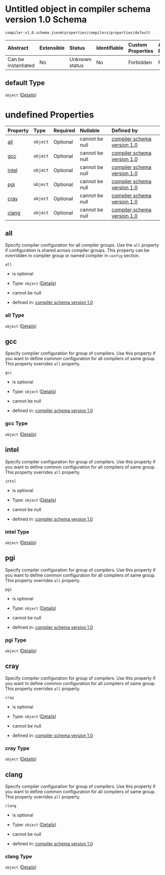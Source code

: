 # Untitled object in compiler schema version 1.0 Schema

```txt
compiler-v1.0.schema.json#/properties/compilers/properties/default
```



| Abstract            | Extensible | Status         | Identifiable | Custom Properties | Additional Properties | Access Restrictions | Defined In                                                                            |
| :------------------ | :--------- | :------------- | :----------- | :---------------- | :-------------------- | :------------------ | :------------------------------------------------------------------------------------ |
| Can be instantiated | No         | Unknown status | No           | Forbidden         | Forbidden             | none                | [compiler-v1.0.schema.json*](../out/compiler-v1.0.schema.json "open original schema") |

## default Type

`object` ([Details](compiler-v1-properties-compilers-properties-default.md))

# undefined Properties

| Property        | Type     | Required | Nullable       | Defined by                                                                                                                                                              |
| :-------------- | :------- | :------- | :------------- | :---------------------------------------------------------------------------------------------------------------------------------------------------------------------- |
| [all](#all)     | `object` | Optional | cannot be null | [compiler schema version 1.0](compiler-v1-definitions-default_compiler_all.md "compiler-v1.0.schema.json#/properties/compilers/properties/default/properties/all")      |
| [gcc](#gcc)     | `object` | Optional | cannot be null | [compiler schema version 1.0](compiler-v1-definitions-default_compiler_config.md "compiler-v1.0.schema.json#/properties/compilers/properties/default/properties/gcc")   |
| [intel](#intel) | `object` | Optional | cannot be null | [compiler schema version 1.0](compiler-v1-definitions-default_compiler_config.md "compiler-v1.0.schema.json#/properties/compilers/properties/default/properties/intel") |
| [pgi](#pgi)     | `object` | Optional | cannot be null | [compiler schema version 1.0](compiler-v1-definitions-default_compiler_config.md "compiler-v1.0.schema.json#/properties/compilers/properties/default/properties/pgi")   |
| [cray](#cray)   | `object` | Optional | cannot be null | [compiler schema version 1.0](compiler-v1-definitions-default_compiler_config.md "compiler-v1.0.schema.json#/properties/compilers/properties/default/properties/cray")  |
| [clang](#clang) | `object` | Optional | cannot be null | [compiler schema version 1.0](compiler-v1-definitions-default_compiler_config.md "compiler-v1.0.schema.json#/properties/compilers/properties/default/properties/clang") |

## all

Specify compiler configuration for all compiler groups. Use the `all` property if configuration is shared across compiler groups. This property can be overridden in compiler group or named compiler in `config` section.

`all`

*   is optional

*   Type: `object` ([Details](compiler-v1-definitions-default_compiler_all.md))

*   cannot be null

*   defined in: [compiler schema version 1.0](compiler-v1-definitions-default_compiler_all.md "compiler-v1.0.schema.json#/properties/compilers/properties/default/properties/all")

### all Type

`object` ([Details](compiler-v1-definitions-default_compiler_all.md))

## gcc

Specify compiler configuration for group of compilers. Use this property if you want to define common configuration for all compilers of same group. This property overrides `all` property.

`gcc`

*   is optional

*   Type: `object` ([Details](compiler-v1-definitions-default_compiler_config.md))

*   cannot be null

*   defined in: [compiler schema version 1.0](compiler-v1-definitions-default_compiler_config.md "compiler-v1.0.schema.json#/properties/compilers/properties/default/properties/gcc")

### gcc Type

`object` ([Details](compiler-v1-definitions-default_compiler_config.md))

## intel

Specify compiler configuration for group of compilers. Use this property if you want to define common configuration for all compilers of same group. This property overrides `all` property.

`intel`

*   is optional

*   Type: `object` ([Details](compiler-v1-definitions-default_compiler_config.md))

*   cannot be null

*   defined in: [compiler schema version 1.0](compiler-v1-definitions-default_compiler_config.md "compiler-v1.0.schema.json#/properties/compilers/properties/default/properties/intel")

### intel Type

`object` ([Details](compiler-v1-definitions-default_compiler_config.md))

## pgi

Specify compiler configuration for group of compilers. Use this property if you want to define common configuration for all compilers of same group. This property overrides `all` property.

`pgi`

*   is optional

*   Type: `object` ([Details](compiler-v1-definitions-default_compiler_config.md))

*   cannot be null

*   defined in: [compiler schema version 1.0](compiler-v1-definitions-default_compiler_config.md "compiler-v1.0.schema.json#/properties/compilers/properties/default/properties/pgi")

### pgi Type

`object` ([Details](compiler-v1-definitions-default_compiler_config.md))

## cray

Specify compiler configuration for group of compilers. Use this property if you want to define common configuration for all compilers of same group. This property overrides `all` property.

`cray`

*   is optional

*   Type: `object` ([Details](compiler-v1-definitions-default_compiler_config.md))

*   cannot be null

*   defined in: [compiler schema version 1.0](compiler-v1-definitions-default_compiler_config.md "compiler-v1.0.schema.json#/properties/compilers/properties/default/properties/cray")

### cray Type

`object` ([Details](compiler-v1-definitions-default_compiler_config.md))

## clang

Specify compiler configuration for group of compilers. Use this property if you want to define common configuration for all compilers of same group. This property overrides `all` property.

`clang`

*   is optional

*   Type: `object` ([Details](compiler-v1-definitions-default_compiler_config.md))

*   cannot be null

*   defined in: [compiler schema version 1.0](compiler-v1-definitions-default_compiler_config.md "compiler-v1.0.schema.json#/properties/compilers/properties/default/properties/clang")

### clang Type

`object` ([Details](compiler-v1-definitions-default_compiler_config.md))
